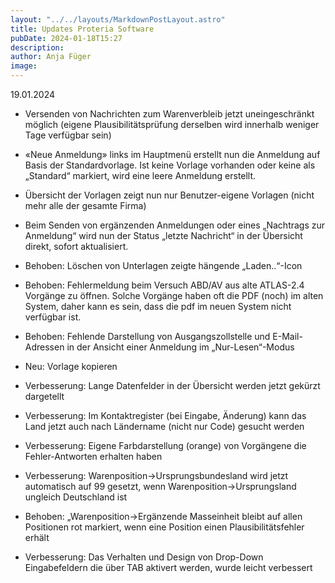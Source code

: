 ```yaml
---
layout: "../../layouts/MarkdownPostLayout.astro"
title: Updates Proteria Software
pubDate: 2024-01-18T15:27
description: 
author: Anja Füger
image: 
---
```


19\.01.2024

* Versenden von Nachrichten zum Warenverbleib jetzt uneingeschränkt möglich (eigene Plausibilitätsprüfung derselben wird innerhalb weniger Tage verfügbar sein)

* «Neue Anmeldung» links im Hauptmenü erstellt nun die Anmeldung auf Basis der Standardvorlage. Ist keine Vorlage vorhanden oder keine als „Standard“ markiert, wird eine leere Anmeldung erstellt.

* Übersicht der Vorlagen zeigt nun nur Benutzer-eigene Vorlagen (nicht mehr alle der gesamte Firma)

* Beim Senden von ergänzenden Anmeldungen oder eines „Nachtrags zur Anmeldung“ wird nun der Status „letzte Nachricht“ in der Übersicht direkt, sofort aktualisiert.

* Behoben: Löschen von Unterlagen zeigte hängende „Laden..“-Icon

* Behoben: Fehlermeldung beim Versuch ABD/AV aus alte ATLAS-2.4 Vorgänge zu öffnen. Solche Vorgänge haben oft die PDF (noch) im alten System, daher kann es sein, dass die pdf im neuen System nicht verfügbar ist.

* Behoben: Fehlende Darstellung von Ausgangszollstelle und E-Mail-Adressen in der Ansicht einer Anmeldung im „Nur-Lesen“-Modus

* Neu: Vorlage kopieren

* Verbesserung: Lange Datenfelder in der Übersicht werden jetzt gekürzt dargetellt

* Verbesserung: Im Kontaktregister (bei Eingabe, Änderung) kann das Land jetzt auch nach Ländername (nicht nur Code) gesucht werden

* Verbesserung: Eigene Farbdarstellung (orange) von Vorgängene die Fehler-Antworten erhalten haben

* Verbesserung: Warenposition-&gt;Ursprungsbundesland wird jetzt automatisch auf 99 gesetzt, wenn Warenposition-&gt;Ursprungsland ungleich Deutschland ist

* Behoben: „Warenposition-&gt;Ergänzende Masseinheit bleibt auf allen Positionen rot markiert, wenn eine Position einen Plausibilitätsfehler erhält

* Verbesserung: Das Verhalten und Design von Drop-Down Eingabefeldern die über TAB aktivert werden, wurde leicht verbessert